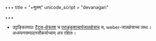 +++
title = "+मूलम्"
unicode_script = "devanagari"

+++
- उट्टङ्कितपाठः [टैटुस्-क्षेत्रतश्](https://titus.uni-frankfurt.de/texte/etcd/ind/aind/ved/yvs/ts/tst.htm) च [पराङ्कुशाचार्यजालक्षेत्राच्](http://parankusan.cloudapp.net/Integrated/Login.aspx) च, weber-जालक्षेत्राच्च लब्धः। अध्ययनसम्पादनसौकर्याभ्याम् अत्र रक्षितः। 
